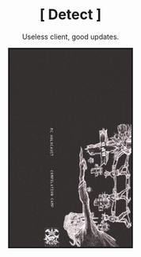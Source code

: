 <div align="center">
  
# [ Detect ]
  
Useless client, good updates.
  
<img src="https://github.com/qe7/Detect-Client/blob/main/Logo.png?1" alt="logo" width="50%" />
